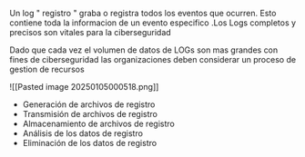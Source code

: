 Un log " registro " graba o registra todos los eventos que ocurren. Esto contiene toda la informacion  de un evento especifico .Los Logs completos y precisos son vitales para la ciberseguridad

Dado que cada vez el volumen de datos de LOGs  son mas grandes con fines de ciberseguridad las organizaciones deben considerar un proceso de gestion de recursos 

![[Pasted image 20250105000518.png]]

- Generación de archivos de registro
- Transmisión de archivos de registro
- Almacenamiento de archivos de registro
- Análisis de los datos de registro
- Eliminación de los datos de registro